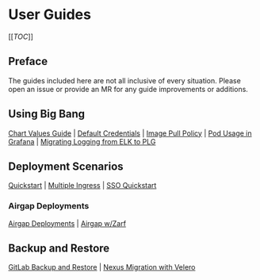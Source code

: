 # User Guides

[[_TOC_]]

## Preface

The guides included here are not all inclusive of every situation. Please open an issue or provide an MR for any guide improvements or additions.

## Using Big Bang

[Chart Values Guide](./using-bigbang/values-guide.md) |
[Default Credentials](./using-bigbang/default-credentials.md) |
[Image Pull Policy](./using-bigbang/image-pull-policy.md) |
[Pod Usage in Grafana](./using-bigbang/pod-usage-in-grafana.md) |
[Migrating Logging from ELK to PLG](./using-bigbang/efk-plg-logging-migration.md)

## Deployment Scenarios

[Quickstart](./deployment-scenarios/quickstart.md) |
[Multiple Ingress](./deployment-scenarios/multiple-ingress.md) |
[SSO Quickstart](./deployment-scenarios/sso-quickstart.md)

### Airgap Deployments

[Airgap Deployments](./airgap/README.md) |
[Airgap w/Zarf](./airgap-zarf/README.md)

## Backup and Restore

[GitLab Backup and Restore](./backup-and-restore/gitlab-backup-restore.md) |
[Nexus Migration with Velero](./backup-and-restore/nexus-migration-with-velero.md)
